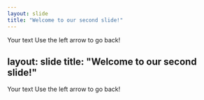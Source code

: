```yaml
---
layout: slide
title: "Welcome to our second slide!"
---
```

Your text
Use the left arrow to go back!

layout: slide
title: "Welcome to our second slide!"
---
Your text
Use the left arrow to go back!
